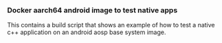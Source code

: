 ### Docker aarch64 android image to test native apps

This contains a build script that shows an example of how to test a native c++ application on an android aosp base system image.
